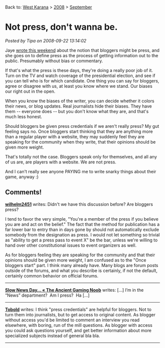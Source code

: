 Back to: [West Karana](/posts/westkarana.md) > [2008](/posts/2008/westkarana.md) > [September](./westkarana.md)
# Not press, don't wanna be.

*Posted by Tipa on 2008-09-22 13:14:02*

Jaye [wrote this weekend](http://www.journeyswithjaye.com/?p=1365) about the notion that bloggers might be press, and she goes on to define press as the process of getting information out to the public. Presumably without bias or commentary.

If that's what the press is these days, they're doing a really poor job of it. Turn on the TV and watch coverage of the presidential election, and see if you can tell who is for which candidate. One thing you can say for bloggers, agree or disagree with us, at least you know where we stand. Our biases our right out in the open.

When you know the biases of the writer, you can decide whether it colors their news, or blog updates. Real journalists hide their biases. They have them -- everyone does -- but you don't know what they are, and that's much less honest.

Should bloggers be given press credentials if we aren't really press? My gut feeling says no. Once bloggers start thinking that they are anything more than a regular player with a website, they may suddenly feel they are speaking for the community when they write, that their opinions should be given more weight.

That's totally not the case. Bloggers speak only for themselves, and all any of us are, are players with a website. We are not press.

And I can't really see anyone PAYING me to write snarky things about their game, anyway :)
## Comments!

**[wilhelm2451](http://tagn.wordpress.com/)** writes: Didn't we have this discussion before? Are bloggers press?

I tend to favor the very simple, "You're a member of the press if you believe you are and act on the belief." The fact that the method for publication has a far lower bar to entry than in days gone by should not automatically exclude somebody from the designation as press. I would not let something so trivial as "ability to get a press pass to event X" be the bar, unless we're willing to hand over other constitutional issues to event organizers as well.

As for bloggers feeling they are speaking for the community and that their opinions should be given more weight, I am confused as to the "Once bloggers start" part. I think many already have. Many blogs are forum posts outside of the forums, and what you describe is certainly, if not the default, certainly common behavior on official forums.

---

**[Slow News Day&#8230; &laquo; The Ancient Gaming Noob](http://tagn.wordpress.com/2008/09/23/slow-news-day/)** writes: [...] I’m in the “News” department?  Am I press?  Ha [...]

---

**[Tobold](http://tobolds.blogspot.com/)** writes: I think "press credentials" are helpful for bloggers. Not to turn them into journalists, but to get access to original content. As blogger without access you'd be limited to comment an interview you read elsewhere, with boring, run of the mill questions. As blogger with access you could ask questions yourself, and get better information about more specialized subjects instead of general bla bla.

---

